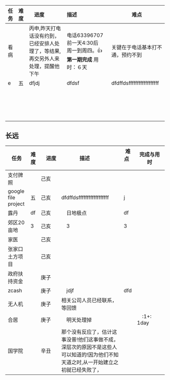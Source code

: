 |任务|难度|　进度　　|描述          |难点        |
|:---|:---|:---|:---|---------------|
|看病| |丙申,昨天打电话没有约到，已经安排人处理了，等结果,再交另外人来处理，提醒他下午 |电话63396707 前一天4:30后　周一到周四。:+1: **第一期完成** 用时：６天| 关键在于电话基本打不通，预约不到|  
|e|五| dfjdj|dfdsf　　| dfdffdsffffffffffffffffff |
| | |  |　　|  |
| | |  |　　|  |
| | |  |　　|  |
| | |  |　　|  |

## 长远  

|任务|难度|　进度　　|描述          |难点        | 完成与用时|
---|---|---|---|---------------|-----------
|支付牌照||己亥 || |  
|google file project |五| 己亥　　| dfdffdsffffffffffffffffff |j| 　|
|露丹|df| 己亥|　日地极点　| df | 　|
|郊区20亩地|3|己亥 |　3　| 3 | 　|
|家医| | 己亥| 　　|   | 　|
|张家口土方项目| | 己亥|　 　|   | 　|
|政府扶持资金| | 庚子 |　　|  | 　|
|zcash| |庚子 |　jdjf　| dfd | 　|
|无人机| |庚子 |相关公司人员已经联系，等回馈　　|  | 　|
|合居| |庚子 |　明天处理掉　|  |　:1+:　　1day 　|
|国学院| |辛丑 |那个没有反应了，估计这事没普!他们这事做不成，深层次的原因不是这些人可以知道的!因为他们不知天道之时,从一开始建立之初就已经失败了，　　|  | 　|
